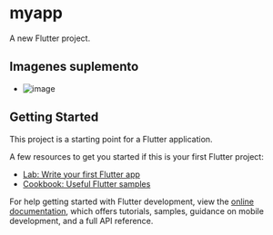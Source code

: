 # myapp

A new Flutter project.
## Imagenes suplemento
- ![image](https://github.com/user-attachments/assets/41015d61-a223-497a-b258-e681ae862f53)

## Getting Started

This project is a starting point for a Flutter application.

A few resources to get you started if this is your first Flutter project:

- [Lab: Write your first Flutter app](https://docs.flutter.dev/get-started/codelab)
- [Cookbook: Useful Flutter samples](https://docs.flutter.dev/cookbook)

For help getting started with Flutter development, view the
[online documentation](https://docs.flutter.dev/), which offers tutorials,
samples, guidance on mobile development, and a full API reference.
